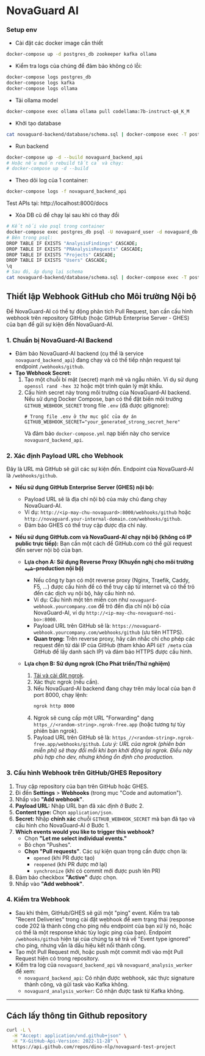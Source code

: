 # NovaGuard AI

### Setup env

- Cài đặt các docker image cần thiết

```bash
docker-compose up -d postgres_db zookeeper kafka ollama
```

- Kiểm tra logs của chúng để đảm bảo không có lỗi:

```bash
docker-compose logs postgres_db
docker-compose logs kafka
docker-compose logs ollama
```

- Tải ollama model

```bash
docker-compose exec ollama ollama pull codellama:7b-instruct-q4_K_M
```

- Khởi tạo database

```bash
cat novaguard-backend/database/schema.sql | docker-compose exec -T postgres_db psql -U novaguard_user -d novaguard_db
```

- Run backend

```bash
docker-compose up -d --build novaguard_backend_api
# Hoặc nếu muốn rebuild tất cả và chạy:
# docker-compose up -d --build
```

- Theo dõi log của 1 container:

```bash
docker-compose logs -f novaguard_backend_api
```

Test APIs tại: http://localhost:8000/docs

- Xóa DB cũ để chạy lại sau khi có thay đổi

```bash
# Kết nối vào psql trong container
docker-compose exec postgres_db psql -U novaguard_user -d novaguard_db
# Bên trong psql:
DROP TABLE IF EXISTS "AnalysisFindings" CASCADE;
DROP TABLE IF EXISTS "PRAnalysisRequests" CASCADE;
DROP TABLE IF EXISTS "Projects" CASCADE;
DROP TABLE IF EXISTS "Users" CASCADE;
\q 
# Sau đó, áp dụng lại schema
cat novaguard-backend/database/schema.sql | docker-compose exec -T postgres_db psql -U novaguard_user -d novaguard_db
```

## Thiết lập Webhook GitHub cho Môi trường Nội bộ

Để NovaGuard-AI có thể tự động phân tích Pull Request, bạn cần cấu hình webhook trên repository GitHub (hoặc GitHub Enterprise Server - GHES) của bạn để gửi sự kiện đến NovaGuard-AI.

### 1. Chuẩn bị NovaGuard-AI Backend

* Đảm bảo NovaGuard-AI backend (cụ thể là service `novaguard_backend_api`) đang chạy và có thể tiếp nhận request tại endpoint `/webhooks/github`.
* **Tạo Webhook Secret:**
    1.  Tạo một chuỗi bí mật (secret) mạnh mẽ và ngẫu nhiên. Ví dụ sử dụng `openssl rand -hex 32` hoặc một trình quản lý mật khẩu.
    2.  Cấu hình secret này trong môi trường của NovaGuard-AI backend. Nếu sử dụng Docker Compose, bạn có thể đặt biến môi trường `GITHUB_WEBHOOK_SECRET` trong file `.env` (đã được gitignore):
        ```env
        # Trong file .env ở thư mục gốc của dự án
        GITHUB_WEBHOOK_SECRET="your_generated_strong_secret_here"
        ```
        Và đảm bảo `docker-compose.yml` nạp biến này cho service `novaguard_backend_api`.

### 2. Xác định Payload URL cho Webhook

Đây là URL mà GitHub sẽ gửi các sự kiện đến. Endpoint của NovaGuard-AI là `/webhooks/github`.

* **Nếu sử dụng GitHub Enterprise Server (GHES) nội bộ:**
    * Payload URL sẽ là địa chỉ nội bộ của máy chủ đang chạy NovaGuard-AI.
    * Ví dụ: `http://<ip-may-chu-novaguard>:8000/webhooks/github` hoặc `http://novaguard.your-internal-domain.com/webhooks/github`.
    * Đảm bảo GHES có thể truy cập được địa chỉ này.

* **Nếu sử dụng GitHub.com và NovaGuard-AI chạy nội bộ (không có IP public trực tiếp):**
    Bạn cần một cách để GitHub.com có thể gửi request đến server nội bộ của bạn.
    * **Lựa chọn A: Sử dụng Reverse Proxy (Khuyến nghị cho môi trường شبه-production nội bộ)**
        * Nếu công ty bạn có một reverse proxy (Nginx, Traefik, Caddy, F5, ...) được cấu hình để có thể truy cập từ internet và có thể trỏ đến các dịch vụ nội bộ, hãy cấu hình nó.
        * Ví dụ: Cấu hình một tên miền con như `novaguard-webhook.yourcompany.com` để trỏ đến địa chỉ nội bộ của NovaGuard-AI, ví dụ `http://<ip-may-chu-novaguard-noi-bo>:8000`.
        * Payload URL trên GitHub sẽ là: `https://novaguard-webhook.yourcompany.com/webhooks/github` (ưu tiên HTTPS).
        * **Quan trọng:** Trên reverse proxy, hãy cân nhắc chỉ cho phép các request đến từ dải IP của GitHub (tham khảo API `GET /meta` của GitHub để lấy danh sách IP) và đảm bảo HTTPS được cấu hình.

    * **Lựa chọn B: Sử dụng ngrok (Cho Phát triển/Thử nghiệm)**
        1.  [Tải và cài đặt ngrok](https://ngrok.com/download).
        2.  Xác thực ngrok (nếu cần).
        3.  Nếu NovaGuard-AI backend đang chạy trên máy local của bạn ở port 8000, chạy lệnh:
            ```bash
            ngrok http 8000
            ```
        4.  Ngrok sẽ cung cấp một URL "Forwarding" dạng `https_//<random-string>.ngrok-free.app` (hoặc tương tự tùy phiên bản ngrok).
        5.  Payload URL trên GitHub sẽ là: `https_//<random-string>.ngrok-free.app/webhooks/github`.
        *Lưu ý: URL của ngrok (phiên bản miễn phí) sẽ thay đổi mỗi khi bạn khởi động lại ngrok. Điều này phù hợp cho dev, nhưng không ổn định cho production.*

### 3. Cấu hình Webhook trên GitHub/GHES Repository

1.  Truy cập repository của bạn trên GitHub hoặc GHES.
2.  Đi đến **Settings** > **Webhooks** (trong mục "Code and automation").
3.  Nhấp vào **"Add webhook"**.
4.  **Payload URL:** Nhập URL bạn đã xác định ở Bước 2.
5.  **Content type:** Chọn `application/json`.
6.  **Secret:** Nhập **chính xác** chuỗi `GITHUB_WEBHOOK_SECRET` mà bạn đã tạo và cấu hình cho NovaGuard-AI ở Bước 1.
7.  **Which events would you like to trigger this webhook?**
    * Chọn **"Let me select individual events."**
    * Bỏ chọn "Pushes".
    * **Chọn "Pull requests"**. Các sự kiện quan trọng cần được chọn là:
        * `opened` (khi PR được tạo)
        * `reopened` (khi PR được mở lại)
        * `synchronize` (khi có commit mới được push lên PR)
8.  Đảm bảo checkbox **"Active"** được chọn.
9.  Nhấp vào **"Add webhook"**.

### 4. Kiểm tra Webhook

* Sau khi thêm, GitHub/GHES sẽ gửi một "ping" event. Kiểm tra tab "Recent Deliveries" trong cài đặt webhook để xem trạng thái (response code 202 là thành công cho ping nếu endpoint của bạn xử lý nó, hoặc có thể là một response khác tùy logic ping của bạn). Endpoint `/webhooks/github` hiện tại của chúng ta sẽ trả về "Event type ignored" cho ping, nhưng vẫn là dấu hiệu kết nối thành công.
* Tạo một Pull Request mới, hoặc push một commit mới vào một Pull Request hiện có trong repository.
* Kiểm tra log của `novaguard_backend_api` và `novaguard_analysis_worker` để xem:
    * `novaguard_backend_api`: Có nhận được webhook, xác thực signature thành công, và gửi task vào Kafka không.
    * `novaguard_analysis_worker`: Có nhận được task từ Kafka không.

---

## Cách lấy thông tin Github repository

```bash
curl -L \
  -H "Accept: application/vnd.github+json" \
  -H "X-GitHub-Api-Version: 2022-11-28" \
  https://api.github.com/repos/dino-nlp/novaguard-test-project
```